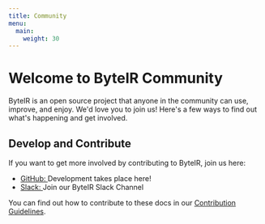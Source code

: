 ```yaml
---
title: Community
menu:
  main:
    weight: 30
---
```


<span class="h5 mb-0">
  <h1>Welcome to ByteIR Community</h1>
  <p>ByteIR is an open source project that anyone in the community can
    use, improve, and enjoy. We'd love you to join us! Here's a few ways to
    find out what's happening and get involved.</p>
</span>

<div class="col-xs-5 col-sm-6 col-md-6 col-lg-6" style="margin-top: 3%">
  <h2>Develop and Contribute</h2>
  <p>If you want to get more involved by contributing to ByteIR, join us here:</p>
  <ul>
    <li title="GitHub">
      <a
        target="_blank"
        rel="noopener"
        href="Project_Github_Url"
      >
        <i class="fab fa-github"></i> GitHub:
      </a>
      Development takes place here!
    </li>
    <li title="Slack">
      <a
        target="_blank"
        rel="noopener"
        href="https://join.slack.com/t/Project_Name/shared_invite/zt-tmcbzewn-UjXMF3ZQsPhl7W3tEDZboA"
      >
        <i class="fab fa-slack"></i> Slack:
      </a>
      Join our ByteIR Slack Channel
    </li>
  </ul>
  <p>
    You can find out how to contribute to these docs in our <a href="https://github.com/Project_Name/kitex/blob/develop/CONTRIBUTING.md">Contribution Guidelines</a>.
  </p>
</div>
